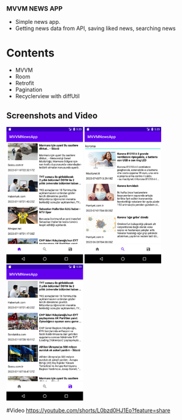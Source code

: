 ### MVVM NEWS APP

- Simple news app.
- Getting news data from API, saving liked news, searching news

# Contents
- MVVM
- Room
- Retrofit
- Pagination
- Recyclerview with diffUtil

## Screenshots and Video
<div>
 <img src="https://github.com/tugrulbo/MVVMNewsApp/blob/dev/Screenshot_20220719_052319.png" width="200"/>
<img src="https://github.com/tugrulbo/MVVMNewsApp/blob/dev/Screenshot_20220719_052328.png" width="200"/>
 <img src="https://github.com/tugrulbo/MVVMNewsApp/blob/dev/Screenshot_20220719_052334.png" width="200"/>
  <https://github.com/tugrulbo/MVVMNewsApp/blob/dev/Screenshot_20220719_052342.png" width="200"/>
 </div>

#Video 
https://youtube.com/shorts/L0bzd0HJ1Eo?feature=share
